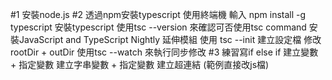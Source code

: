 #1 安裝node.js
#2 透過npm安裝typescript
使用終端機 輸入 npm install -g typescript 安裝typescript
使用tsc --version 來確認可否使用tsc command
安裝JavaScript and TypeScript Nightly 延伸模組
使用 tsc --init 建立設定檔 修改rootDir +  outDir
使用tsc --watch 來執行同步修改 
#3 練習寫if else if 
建立變數 + 指定變數
建立字串變數 + 指定變數
建立超連結 (範例直接改js檔)
